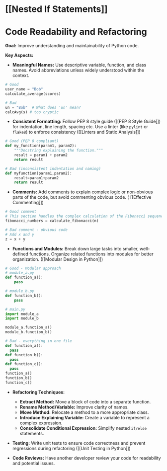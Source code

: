 # [[Nested If Statements]]
# Code Readability and Refactoring

**Goal:**  Improve understanding and maintainability of Python code.

**Key Aspects:**

* **Meaningful Names:** Use descriptive variable, function, and class names. Avoid abbreviations unless widely understood within the context.

```python
# Good
user_name = "Bob"
calculate_average(scores)

# Bad
un = "Bob"  # What does 'un' mean?
calcAvg(s) # too cryptic
```

* **Consistent Formatting:**  Follow PEP 8 style guide ([[PEP 8 Style Guide]]) for indentation, line length, spacing etc.  Use a linter (like `pylint` or `flake8`) to enforce consistency ([[Linters and Static Analysis]])

```python
# Good (PEP 8 compliant)
def my_function(param1, param2):
    """Docstring explaining the function."""
    result = param1 + param2
    return result

# Bad (inconsistent indentation and naming)
def myfunction(param1,param2):
    result=param1+param2
    return result

```

* **Comments:** Add comments to explain complex logic or non-obvious parts of the code, but avoid commenting obvious code.  ( [[Effective Commenting]])

```python
# Good comment
# This section handles the complex calculation of the Fibonacci sequence
fibonacci_numbers = calculate_fibonacci(n)

# Bad comment - obvious code
# Add x and y
z = x + y 
```

* **Functions and Modules:** Break down large tasks into smaller, well-defined functions. Organize related functions into modules for better organization. ([[Modular Design in Python]])

```python
# Good - Modular approach
# module_a.py
def function_a():
    pass

# module_b.py
def function_b():
    pass

# main.py
import module_a
import module_b

module_a.function_a()
module_b.function_b()

# Bad - everything in one file
def function_a():
  pass
def function_b():
  pass
def function_c():
  pass
function_a()
function_b()
function_c()
```

* **Refactoring Techniques:**
    * **Extract Method:** Move a block of code into a separate function.
    * **Rename Method/Variable:** Improve clarity of names.
    * **Move Method:** Relocate a method to a more appropriate class.
    * **Introduce Explaining Variable:** Create a variable to represent a complex expression.
    * **Consolidate Conditional Expression:** Simplify nested `if/else` statements.


* **Testing:** Write unit tests to ensure code correctness and prevent regressions during refactoring ([[Unit Testing in Python]])


* **Code Reviews:**  Have another developer review your code for readability and potential issues.


